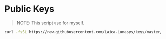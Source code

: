 Public Keys
==========================

> NOTE: This script use for myself.

```bash
curl -fsSL https://raw.githubusercontent.com/Laica-Lunasys/keys/master/setup.sh | bash
``````
